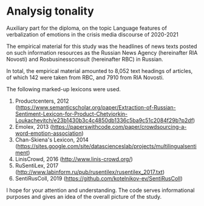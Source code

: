 # Analysig tonality
Auxiliary part for the diploma, on the topic Language features of verbalization of emotions in the crisis media discourse of 2020-2021



The empirical material for this study was the headlines of news texts posted on such information resources as 
the Russian News Agency (hereinafter RIA Novosti) and Rosbusinessconsult (hereinafter RBC) in Russian.

In total, the empirical material amounted to 8,052 text headings of articles, 
of which 142 were taken from RBC, and 7910 from RIA Novosti.


The following marked-up lexicons were used.

1. Productcenters, 2012 (https://www.semanticscholar.org/paper/Extraction-of-Russian-Sentiment-Lexicon-for-Product-Chetviorkin-Loukachevitch/e23b1430b3c4c4850db1336c5ba9c51c2084f29b?p2df)
2. Emolex, 2013 (https://paperswithcode.com/paper/crowdsourcing-a-word-emotion-association)
3. Chan-Skiena's Lexicon, 2014 (https://sites.google.com/site/datascienceslab/projects/multilingualsentiment)
4. LinisCrowd, 2016 (http://www.linis-crowd.org/)
5. RuSentiLex, 2017 (http://www.labinform.ru/pub/rusentilex/rusentilex_2017.txt)
6. SentiRusColl, 2019 (https://github.com/kotelnikov-ev/SentiRusColl)




I hope for your attention and understanding. 
The code serves informational purposes and gives an idea of the overall picture of the study.
